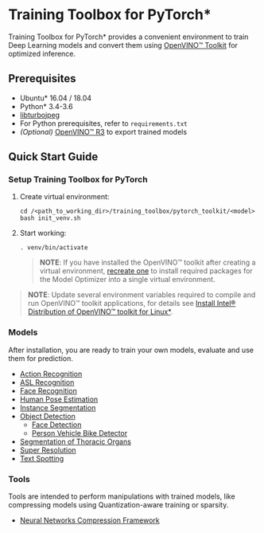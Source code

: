 # Training Toolbox for PyTorch*

Training Toolbox for PyTorch\* provides a convenient environment to train
Deep Learning models and convert them using [OpenVINO™
Toolkit](https://software.intel.com/en-us/openvino-toolkit) for optimized
inference.

## Prerequisites

- Ubuntu\* 16.04 / 18.04
- Python\* 3.4-3.6
- [libturbojpeg](https://github.com/ajkxyz/jpeg4py)
- For Python prerequisites, refer to `requirements.txt`
- *(Optional)* [OpenVINO™ R3](https://software.intel.com/en-us/openvino-toolkit)
  to export trained models

## Quick Start Guide

### Setup Training Toolbox for PyTorch

1. <a name="create-venv"/>Create virtual environment</a>:

    ```
    cd /<path_to_working_dir>/training_toolbox/pytorch_toolkit/<model>
    bash init_venv.sh
    ```

2. Start working:

    ```
    . venv/bin/activate
    ```

    >**NOTE**: If you have installed the OpenVINO™ toolkit after creating
    a virtual environment, [recreate one](#create_venv)
    to install required packages for the Model Optimizer into a single virtual environment.

> **NOTE**: Update several environment variables required to compile and run OpenVINO™ toolkit applications, for details see [Install Intel® Distribution of OpenVINO™ toolkit for Linux*](https://software.intel.com/en-us/articles/OpenVINO-Install-Linux).


### Models

After installation, you are ready to train your own models, evaluate and use
them for prediction.

* [Action Recognition](action_recognition)
* [ASL Recognition](asl_recognition)
* [Face Recognition](face_recognition)
* [Human Pose Estimation](human_pose_estimation)
* [Instance Segmentation](instance_segmentation)
* [Object Detection](object_detection)
  - [Face Detection](object_detection/face_detection.md)
  - [Person Vehicle Bike Detector](object_detection/person_vehicle_bike_detection.md)
* [Segmentation of Thoracic Organs](segthor)
* [Super Resolution](super_resolution)
* [Text Spotting](text_spotting)

### Tools

Tools are intended to perform manipulations with trained models, like compressing models using Quantization-aware training or sparsity.

* [Neural Networks Compression Framework](nncf)
